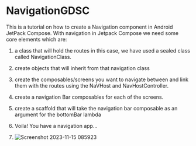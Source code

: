 # NavigationGDSC
This is a tutorial on how to create a Navigation component in Android JetPack Compose.
With navigation in Jetpack Compose we need some core elements which are:

1. a class that will hold the routes in this case, we have used a sealed class called NavigationClass.  
2. create objects that will inherit from that navigation class
3. create the composables/screens you want to navigate between and link them with the routes using the NaVHost and NavHostController.
4. create a navigation Bar composables for each of the screens.
5. create a scaffold that will take the navigation bar composable as an argument for the bottomBar lambda
6. Voila! You have a navigation app...

8. ![Screenshot 2023-11-15 085923](https://github.com/ggetiria/NavigationGDSC/assets/84561282/9a033ad4-23aa-4df9-901c-3c04d5a10aaa)
